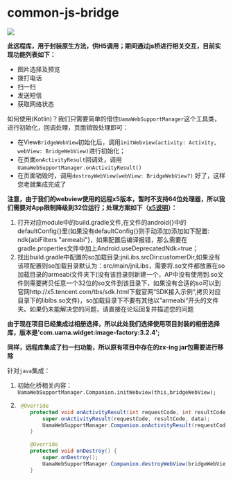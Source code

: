 # common-js-bridge

[![](https://jitpack.io/v/UamaHZ/common-js-bridge.svg)](https://jitpack.io/#UamaHZ/common-js-bridge)

**此远程库，用于封装原生方法，供H5调用；期间通过js桥进行相关交互，目前实现功能列表如下：**
- 图片选择及预览
- 拨打电话
- 扫一扫
- 发送短信
- 获取网络状态

如何使用(Kotlin)？我们只需要简单的借住`UamaWebSupportManager`这个工具类，进行初始化，回调处理，页面销毁处理即可：
- 在View`BridgeWebView`初始化后，调用`initWebview(activity: Activity, webView: BridgeWebView)`进行初始化；
- 在页面`onActivityResult`回调处，调用`UamaWebSupportManager.onActivityResult()`
- 在页面销毁时，调用`destroyWebView(webView: BridgeWebView?)`
好了，这样您老就集成完成了


**注意，由于我们的webview使用的远程x5版本，暂时不支持64位处理器，所以我们需要对App限制降级到32位运行；处理方案如下（[x5说明](https://x5.tencent.com/tbs/technical.html#/detail/sdk/1/34cf1488-7dc2-41ca-a77f-0014112bcab7)）：**

1. 打开对应module中的build.gradle文件,在文件的android{}中的defaultConfig{}里(如果没有defaultConfig{}则手动添加)添加如下配置: ndk{abiFilters "armeabi"}，如果配置后编译报错，那么需要在gradle.properties文件中加上Android.useDeprecatedNdk=true；
2. 找出build.gradle中配置的so加载目录:jniLibs.srcDir:customerDir,如果没有该项配置则so加载目录默认为：src/main/jniLibs，需要将.so文件都放置在so加载目录的armeabi文件夹下(没有该目录则新建一个，AP中没有使用到.so文件则需要拷贝任意一个32位的so文件到该目录下，如果没有合适的so可以到官网http://x5.tencent.com/tbs/sdk.html下载官网“SDK接入示例“,拷贝对应目录下的liblbs.so文件)，so加载目录下不要有其他以”armeabi“开头的文件夹。如果仍未能解决您的问题，请直接在论坛回复并描述您的问题

**由于现在项目已经集成过相册选择，所以此处我们选择使用项目封装的相册选择库，版本是'com.uama.widget:image-factory:3.2.4';**

**同样，远程库集成了扫一扫功能，所以原有项目中存在的zx-ing jar包需要进行移除**

针对`java`集成：

1. 初始化桥相关内容：`UamaWebSupportManager.Companion.initWebview(this,bridgeWebView);`

2. ```java
    @Override
       protected void onActivityResult(int requestCode, int resultCode, @Nullable Intent data) {
           super.onActivityResult(requestCode, resultCode, data);
           UamaWebSupportManager.Companion.onActivityResult(requestCode,resultCode,data,this);
       }
       
       @Override
       protected void onDestroy() {
           super.onDestroy();
           UamaWebSupportManager.Companion.destroyWebView(bridgeWebView);
       }
    ```
